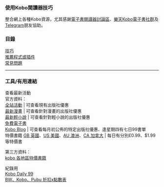 ### 使用Kobo閱讀器技巧

整合網上各種Kobo資源，尤其感謝[電子書閱讀器討論區](https://www.facebook.com/groups/ereaderfamily)、[樂天Kobo電子書社群](https://www.facebook.com/groups/KoboTWN)及[Telegram](https://t.me/KoboTWN)朋友協助。

### 目錄

[技巧](/Doc/技巧.md)<br>
[推薦程式或插件](/Doc/推薦程式或插件.md)<br>
[常見問題](/Doc/常見問題.md)<br>

<hr>

### 工具/有用連結

查看最新活動<br>
官方資料：<br>
[全站活動](https://www.kobo.com/tw/zh/p/tw-activities-bestofmonth) | 可查看現有出版社優惠<br>
[最新漫畫](https://www.kobo.com/tw/zh/p/tw-comics-bestofmonth) | 可查看針對漫畫的出版社優惠<br>
[最新輕小說](https://www.kobo.com/tw/zh/p/tw-lightnovels-bestofmonth) | 可查看針對輕小說的出版社優惠<br>
[免費電子書](https://www.kobo.com/tw/zh/p/free-ebooks)<br>
[Kobo Blog](https://www.kobo.com/zh/blog/blog/%E5%A5%BD%E8%AE%80%E6%9B%B8%E5%96%AE) | 可查看每月初公佈的特定出版社優惠、逢星期四有七日99書單<br>
特價書籍 [GB 英國](https://www.kobo.com/gb/en/deals)、[US 美國](https://www.kobo.com/us/en/deals)、[AU 澳洲](https://www.kobo.com/au/en/deals)、[CA 加拿大](https://www.kobo.com/ca/en/deals) | 每日有分別£0.99、$1.99等特價書<br>

第三方資料：<br>
[kobo 各地區特價書籍](https://kobo-promotion.herokuapp.com)<br>

紀錄用<br>
[Kobo Daily 99](https://github.com/users/Megumi-B/projects/3/views/1)<br>
[BW、Kobo、Pubu 折扣x點數表](https://docs.google.com/spreadsheets/d/1W9_gRPUMlY4wpHd8-nKyTy67EQsEN4JlMU7ToVTkJEc/edit#gid=1565248845)
